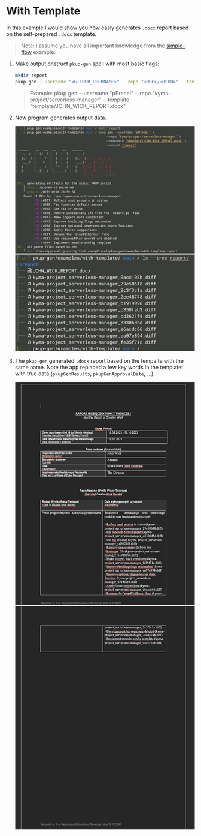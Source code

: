 # With Template

In this example I would show you how easly generates `.docx` report based on the self-prepared `.docx` template.

> Note: I assume you have all important knowledge from the [simple-flow](../simple-flow/README.md) example.

1. Make output onstruct `pkup-gen` spell with most basic flags:

    ```bash
    mkdir report
    pkup gen --username "<GITHUB_USERNAME>" --repo "<ORG>/<REPO>" --template "<TEMPLATE_PATH>" --output "report"
    ```

    > Example: pkup gen --username "pPrecel" --repo "kyma-project/serverless-manager" --template "template/JOHN_WICK_REPORT.docx"

2. Now program generates output data.

    ![1](../../assets/screenshot-with-template-1.png)
    ![2](../../assets/screenshot-with-template-2.png)

3. The `pkup-gen` generated `.docx` report based on the tempalte with the same name. Note the app replaced a few key words in the templatet with true data (`pkupGenResults`, `pkupGenApprovalDate`, ...).

    ![3](../../assets/screenshot-with-template-3.png)
    ![4](../../assets/screenshot-with-template-4.png)
